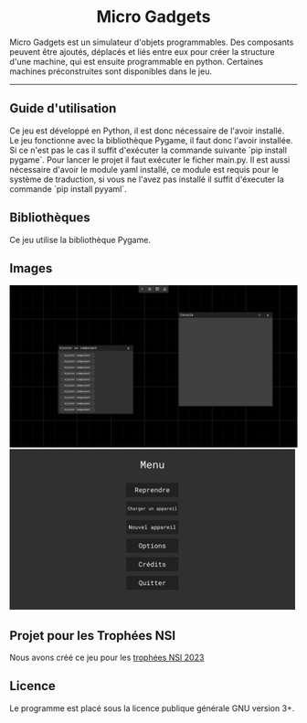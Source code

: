 <h1 align="center">Micro Gadgets</h1>

<p>Micro Gadgets est un simulateur d'objets programmables. Des composants peuvent être ajoutés, déplacés et liés entre eux pour créer la structure d'une machine, qui est ensuite programmable en python. Certaines machines préconstruites sont disponibles dans le jeu.</p>

----

<h2>Guide d'utilisation</h2>
  <p>Ce jeu est développé en Python, il est donc nécessaire de l'avoir installé.<br>Le jeu fonctionne avec la bibliothèque Pygame, il faut donc l'avoir installée. Si ce n'est pas le cas il suffit d'exécuter la commande suivante `pip install pygame`. Pour lancer le projet il faut exécuter le ficher main.py. Il est aussi nécessaire d'avoir le module yaml installé, ce module est requis pour le système de traduction, si vous ne l'avez pas installé il suffit d'éxecuter la commande `pip install pyyaml`.</p>
<h2>Bibliothèques</h2>
  <p>Ce jeu utilise la bibliothèque Pygame.
<h2>Images</h2>
<img src='doc/images/Screenshot_1.png'>
<img src='doc/images/Screenshot_2.png' width='500'>
<h2>Projet pour les Trophées NSI</h2>
<p>Nous avons créé ce jeu pour les <a href='https://trophees-nsi.fr/'>trophées NSI 2023</a></p>
<h2>Licence</h2>
<p>Le programme est placé sous la licence publique générale GNU version 3+.
